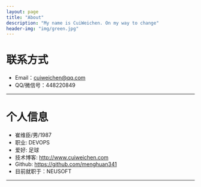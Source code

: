 ```yaml
---
layout: page
title: "About"
description: "My name is CuiWeichen. On my way to change"
header-img: "img/green.jpg"
---
```





# 联系方式

*   Email：cuiweichen@qq.com
*   QQ/微信号：448220849

* * *

# 个人信息

*   崔维臣/男/1987
*   职业: DEVOPS
*   爱好: 足球
*   技术博客: <http://www.cuiweichen.com>
*   Github: <https://github.com/menghuan341>
*   目前就职于：NEUSOFT

* * *

